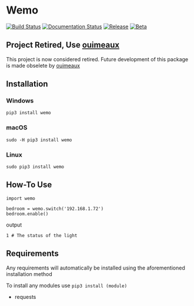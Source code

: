 # Wemo

[![Build Status](https://travis-ci.org/DocCodes/wemo.svg?branch=master)](https://travis-ci.org/DocCodes/wemo)
[![Documentation Status](http://img.shields.io/badge/docs-1.0.4-orange.svg?style=flat)](https://github.com/DocCodes/wemo/wiki)
[![Release](https://img.shields.io/github/release/doccodes/wemo.svg)](https://github.com/DocCodes/wemo/releases/latest)
[![Beta](https://img.shields.io/github/release/doccodes/wemo/all.svg?label=nightly)](https://github.com/DocCodes/wemo)

## Project Retired, Use [ouimeaux](https://github.com/iancmcc/ouimeaux)
This project is now considered retired. Future development of this package is made obselete by [ouimeaux](https://github.com/iancmcc/ouimeaux)

## Installation
### Windows
```
pip3 install wemo
```
### macOS
```
sudo -H pip3 install wemo
```
### Linux
```
sudo pip3 install wemo
```

## How-To Use
```
import wemo

bedroom = wemo.switch('192.168.1.72')
bedroom.enable()
```
output
```
1 # The status of the light
```
## Requirements
Any requirements will automatically be installed using the aforementioned installation method

To install any modules use `pip3 install (module)`
* requests
